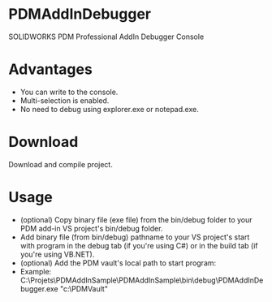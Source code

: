# PDMAddInDebugger
SOLIDWORKS PDM Professional AddIn Debugger Console
# Advantages
- You can write to the console.
- Multi-selection is enabled.
- No need to debug using explorer.exe or notepad.exe.
# Download 
Download and compile project.
# Usage
- (optional) Copy binary file (exe file) from the bin/debug folder to your PDM add-in VS project's bin/debug folder.
- Add binary file (from bin/debug) pathname to your VS project's start with program in the debug tab (if you're using C#) or in the build tab (if you're using VB.NET).
- (optional) Add the PDM vault's local path to start program:
- Example: C:\Projets\PDMAddInSample\PDMAddInSample\bin\debug\PDMAddInDebugger.exe "c:\PDMVault\"

